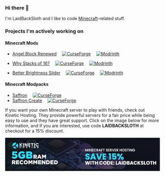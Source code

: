 
### Hi there 👋

I'm LaidBackSloth and I like to code <a href="https://www.minecraft.net">Minecraft</a>-related stuff.

### Projects I'm actively working on

#### Minecraft Mods

- <a href="https://github.com/LaidBackSloth/AngelBlockRenewed">Angel Block Renewed</a>
 <a href="https://www.curseforge.com/minecraft/mc-mods/angel-block-renewed"><img src="http://cf.way2muchnoise.eu/659250.svg" alt="CurseForge"></a>
 <a href="https://modrinth.com/mod/angel-block-renewed"><img src="https://img.shields.io/modrinth/dt/angel-block-renewed?logo=modrinth&label=&suffix=%20&style=flat&color=242629&labelColor=5ca424&logoColor=1c1c1c" alt="Modrinth"></a>
 
- <a href="https://github.com/LaidBackSloth/WhyStacksOf16">Why Stacks of 16?</a>
 <a href="https://www.curseforge.com/minecraft/mc-mods/why-stacks-of-16"><img src="http://cf.way2muchnoise.eu/664298.svg" alt="CurseForge"></a>
 <a href="https://modrinth.com/mod/why-stacks-of-16"><img src="https://img.shields.io/modrinth/dt/why-stacks-of-16?logo=modrinth&label=&suffix=%20&style=flat&color=242629&labelColor=5ca424&logoColor=1c1c1c" alt="Modrinth"></a>

- <a href="https://github.com/LaidBackSloth/BetterBrightnessSlider">Better Brightness Slider</a>
 <a href="https://www.curseforge.com/minecraft/mc-mods/better-brightness-slider"><img src="http://cf.way2muchnoise.eu/685037.svg" alt="CurseForge"></a>
 <a href="https://modrinth.com/mod/better-brightness-slider"><img src="https://img.shields.io/modrinth/dt/better-brightness-slider?logo=modrinth&label=&suffix=%20&style=flat&color=242629&labelColor=5ca424&logoColor=1c1c1c" alt="Modrinth"></a>

 #### Minecraft Modpacks

- <a href="https://github.com/LaidBackSloth/Saffron">Saffron</a>
 <a href="https://www.curseforge.com/minecraft/modpacks/saffron"><img src="http://cf.way2muchnoise.eu/652279.svg" alt="CurseForge"></a>
- <a href="https://github.com/LaidBackSloth/Saffron">Saffron Create</a>
 <a href="https://www.curseforge.com/minecraft/modpacks/saffron-create"><img src="http://cf.way2muchnoise.eu/852790.svg" alt="CurseForge"></a>


If you want your own Minecraft server to play with friends, check out Kinetic Hosting. They provide powerful servers for a fair price while being easy to use and they have great support. Click on the image below for more information, and if you are interested, use code **LAIDBACKSLOTH** at checkout for a 15% discount.

<a href="https://billing.kinetichosting.net/aff.php?aff=567"><img src="https://github.com/LaidBackSloth/LaidBackSloth/blob/c892c3a3b177e5c8d2a79152cf5118b2fdc1507d/laidbacksloth-assets/LAIDBACKSLOTH.png" alt="Kinetic Hosting"></a>
</div>
